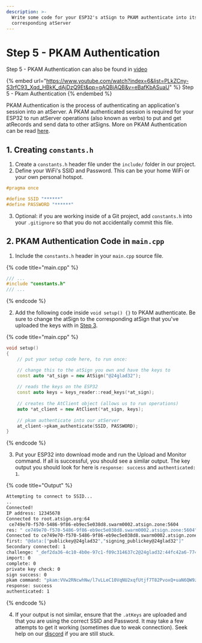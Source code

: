 ```yaml
---
description: >-
  Write some code for your ESP32's atSign to PKAM authenticate into its
  corresponding atServer
---
```


# Step 5 - PKAM Authentication

Step 5 - PKAM Authentication can also be found in [video](https://www.youtube.com/watch?v=eBafKbASuaU\&list=PLkZCny-S3rfC93\_Xqd\_HBkK\_dAjDzQ9Et\&index=6\&pp=gAQBiAQB)

{% embed url="https://www.youtube.com/watch?index=6&list=PLkZCny-S3rfC93_Xqd_HBkK_dAjDzQ9Et&pp=gAQBiAQB&v=eBafKbASuaU" %}
Step 5 - Pkam Authentication
{% endembed %}

PKAM Authentication is the process of authenticating an application's session into an atServer. A PKAM authenticated session is required for your ESP32 to run atServer operations (also known as verbs) to put and get atRecords and send data to other atSigns. More on PKAM Authentication can be read [here](../../learn/core/).

## 1. Creating `constants.h`

1. Create a `constants.h` header file under the `include/` folder in our project.
2. Define your WiFi's SSID and Password. This can be your home WiFi or your own personal hotspot.

```cpp
#pragma once

#define SSID "******"
#define PASSWORD "******"
```

3. Optional: if you are working inside of a Git project, add `constants.h` into your `.gitignore` so that you do not accidentally commit this file.

## 2. PKAM Authentication Code in `main.cpp`

1. Include the `constants.h` header in your `main.cpp` source file.

{% code title="main.cpp" %}
```cpp
/// ...
#include "constants.h"
/// ...
```
{% endcode %}

2. Add the following code inside `void setup() {}` to PKAM authenticate. Be sure to change the atSign to the corresponding atSign that you've uploaded the keys with in [Step 3](upload-atkeys.md).

{% code title="main.cpp" %}
```cpp
void setup()
{
    // put your setup code here, to run once:

    // change this to the atSign you own and have the keys to
    const auto *at_sign = new AtSign("@24glad32"); 
    
    // reads the keys on the ESP32
    const auto keys = keys_reader::read_keys(*at_sign); 
    
    // creates the AtClient object (allows us to run operations)
    auto *at_client = new AtClient(*at_sign, keys);  
    
    // pkam authenticate into our atServer
    at_client->pkam_authenticate(SSID, PASSWORD); 
}
```
{% endcode %}

3. Put your ESP32 into download mode and run the Upload and Monitor command. If all is successful, you should see a similar output. The key output you should look for here is `response: success` and `authenticated: 1`.

{% code title="Output" %}
```sh
Attempting to connect to SSID...
..
Connected!
IP address: 12345678
Connected to root.atsign.org:64
 ce749e70-f570-5486-9f86-eb9ec5e038d8.swarm0002.atsign.zone:5604
res: " ce749e70-f570-5486-9f86-eb9ec5e038d8.swarm0002.atsign.zone:5604"
Connected to ce749e70-f570-5486-9f86-eb9ec5e038d8.swarm0002.atsign.zone:5604
first: "@data:["publickey@24glad32","signing_publickey@24glad32"]"
Secondary connected: 1
challenge: "_def2da36-4c10-4b0e-97c1-f09c314637c2@24glad32:44fc42a6-774e-4bb8-bd6a-90d4c58b590a"
import: 0
complete: 0
private key check: 0
sign success: 0
pkam command: "pkam:VVw2RNcwhNw/l7vLLeC10VqNU2xqfUtjf7T82PvoxQ+uaN6QW9zj8Pi4+b8UgUNu6G8L1RkdmU2UMCkWrB/L0v2Jh1oK7eHth8PN4B91F/4rtxd1AGkfV+aiX5IyRLBC8prl5qdcqKqf3Gt6XCSV4/NDCOrXQqXdd/njZ/gmCLJlyPPlSu6IkOzMxu2nAcwNe7daSFw1agcyLLyhjdl3oJOopxGFX3zRar3vnex5F71A/1BIyP0h5OjZ0ZItngWaujMxEwwyvMINQJa0nflwk7z6phP+Vnt+7+oKNQCDhRfUTDaWHm4t++2Mp6BrHDh5KPCFCK9psgFGu+tx8nvpjg=="
response: success
authenticated: 1
```
{% endcode %}

4. If your output is not similar, ensure that the `.atKeys` are uploaded and that you are using the correct SSID and Password. It may take a few attempts to get it working (sometimes due to weak connection). Seek help on our [discord](https://discord.atsign.com) if you are still stuck.
